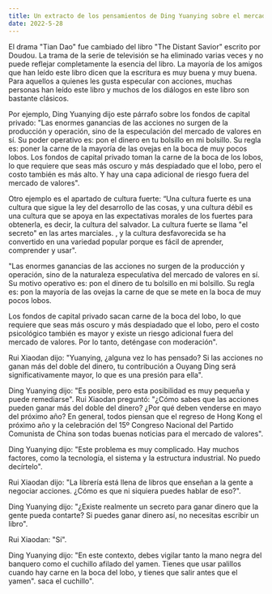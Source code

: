```yaml
---
title: Un extracto de los pensamientos de Ding Yuanying sobre el mercado de valores
date: 2022-5-28
---
```

El drama "Tian Dao" fue cambiado del libro "The Distant Savior" escrito por Doudou. La trama de la serie de televisión se ha eliminado varias veces y no puede reflejar completamente la esencia del libro. La mayoría de los amigos que han leído este libro dicen que la escritura es muy buena y muy buena. Para aquellos a quienes les gusta especular con acciones, muchas personas han leído este libro y muchos de los diálogos en este libro son bastante clásicos.
 <!-- more -->
Por ejemplo, Ding Yuanying dijo este párrafo sobre los fondos de capital privado: "Las enormes ganancias de las acciones no surgen de la producción y operación, sino de la especulación del mercado de valores en sí. Su poder operativo es: pon el dinero en tu bolsillo en mi bolsillo. Su regla es: poner la carne de la mayoría de las ovejas en la boca de muy pocos lobos. Los fondos de capital privado toman la carne de la boca de los lobos, lo que requiere que seas más oscuro y más despiadado que el lobo, pero el costo también es más alto. Y hay una capa adicional de riesgo fuera del mercado de valores".

Otro ejemplo es el apartado de cultura fuerte: “Una cultura fuerte es una cultura que sigue la ley del desarrollo de las cosas, y una cultura débil es una cultura que se apoya en las expectativas morales de los fuertes para obtenerla, es decir, la cultura del salvador. La cultura fuerte se llama "el secreto" en las artes marciales. , y la cultura desfavorecida se ha convertido en una variedad popular porque es fácil de aprender, comprender y usar".


"Las enormes ganancias de las acciones no surgen de la producción y operación, sino de la naturaleza especulativa del mercado de valores en sí. Su motivo operativo es: pon el dinero de tu bolsillo en mi bolsillo. Su regla es: pon la mayoría de las ovejas la carne de que se mete en la boca de muy pocos lobos.

Los fondos de capital privado sacan carne de la boca del lobo, lo que requiere que seas más oscuro y más despiadado que el lobo, pero el costo psicológico también es mayor y existe un riesgo adicional fuera del mercado de valores. Por lo tanto, deténgase con moderación".

Rui Xiaodan dijo: "Yuanying, ¿alguna vez lo has pensado? Si las acciones no ganan más del doble del dinero, tu contribución a Ouyang Ding será significativamente mayor, lo que es una presión para ella".

Ding Yuanying dijo: "Es posible, pero esta posibilidad es muy pequeña y puede remediarse". Rui Xiaodan preguntó: "¿Cómo sabes que las acciones pueden ganar más del doble del dinero? ¿Por qué deben venderse en mayo del próximo año? En general, todos piensan que el regreso de Hong Kong el próximo año y la celebración del 15º Congreso Nacional del Partido Comunista de China son todas buenas noticias para el mercado de valores".

Ding Yuanying dijo: "Este problema es muy complicado. Hay muchos factores, como la tecnología, el sistema y la estructura industrial. No puedo decírtelo".

Rui Xiaodan dijo: "La librería está llena de libros que enseñan a la gente a negociar acciones. ¿Cómo es que ni siquiera puedes hablar de eso?".

Ding Yuanying dijo: "¿Existe realmente un secreto para ganar dinero que la gente pueda contarte? Si puedes ganar dinero así, no necesitas escribir un libro".

Rui Xiaodan: "Sí".

Ding Yuanying dijo: "En este contexto, debes vigilar tanto la mano negra del banquero como el cuchillo afilado del yamen. Tienes que usar palillos cuando hay carne en la boca del lobo, y tienes que salir antes que el yamen". saca el cuchillo".